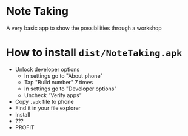# Note Taking

A very basic app to show the possibilities through a workshop

# How to install `dist/NoteTaking.apk`

- Unlock developer options
  - In settings go to "About phone"
  - Tap "Build number" 7 times 
  - In settings go to "Developer options"    
  - Uncheck "Verify apps"
- Copy `.apk` file to phone
- Find it in your file explorer
- Install
- ???
- PROFIT
